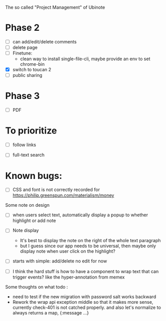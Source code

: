The so called "Project Management" of Ubinote

# Phase 2
- [ ] can add/edit/delete comments
- [ ] delete page
- [ ] Finetune:
  - clean way to install single-file-cli, maybe provide an env to set chrome-bin
- [x] switch to toucan 2
- [ ] public sharing

# Phase 3
- [ ] PDF

# To prioritize
- [ ] follow links
- [ ] full-text search


# Known bugs:
- [ ] CSS and font is not correctly recorded for https://philip.greenspun.com/materialism/money

Some note on design
- [ ] when users select text, automatically display a popup to whether highlight or add note
- [ ] Note display
  - It's best to display the note on the right of the whole text paragraph
  - but I guess since our app needs to be universal, then maybe only display note when user click on the highlight?
- [ ] starts with simple: add/delete no edit for now
- [ ] I think the hard stuff is how to have a component to wrap text that can trigger events? like the hyper-annotation from memex





Some thoughts on what todo :
- need to test if the new migration with password salt works backward
- Rework the wrap api exception middle so that it makes more sense, currently check-401 is not catched properly. and also let's normalize to always returns a map, {:message ...}
